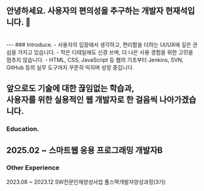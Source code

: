 ## 안녕하세요. 사용자의 편의성을 추구하는 개발자 현재석입니다. 👋
<br>
---
### Introduce.
- 사용자의 입장에서 생각하고, 편리함을 더하는 UI/UX에 깊은 관심을 가지고 있습니다.  
- 작은 디테일에도 신경 쓰며, 더 나은 사용 경험을 위한 고민을 멈추지 않습니다.
- HTML, CSS, JavaScript 등 웹의 기초부터 
Jenkins, SVN, GitHub 등의 실무 도구까지 꾸준히 익히며 성장 중입니다.

앞으로도 기술에 대한 끊임없는 학습과,  
사용자를 위한 **실용적인 웹 개발자**로 한 걸음씩 나아가겠습니다.
<br>
---
### Education.
2025.02 ~ 스마트웹 응용 프로그래밍 개발자B
<br>
---
### Other Experience
2023.08 ~ 2023.12 SW전문인재양성사업 풀스택개발자양성과정(3기)
